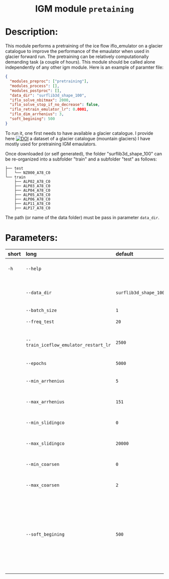 
### <h1 align="center" id="title">IGM module `pretaining` </h1>

# Description:

This module performs a pretraining of the ice flow iflo_emulator on a glacier catalogue to improve the performance of the emaulator when used in glacier forward run. The pretraining can be relatively computationally demanding task (a couple of hours). This module should be called alone independently of any other igm module. Here is an example of paramter file:

```json
{
  "modules_preproc": ["pretraining"],
  "modules_process": [],
  "modules_postproc": [],
  "data_dir": "surflib3d_shape_100",
  "iflo_solve_nbitmax": 2000,
  "iflo_solve_stop_if_no_decrease": false,
  "iflo_retrain_emulator_lr": 0.0001,
  "iflo_dim_arrhenius": 3,
  "soft_begining": 500
}
```

 To run it, one first needs to have available a glacier catalogue.
 I provide here [![DOI](https://zenodo.org/badge/DOI/10.5281/zenodo.8332898.svg)](https://doi.org/10.5281/zenodo.8332898) a dataset of a glacier catalogue (mountain glaciers) I have mostly used for pretraining IGM emaulators.

Once downloaded (or self generated), the folder 
"surflib3d_shape_100" can be re-organized into a subfolder "train" and a subfolder "test"  as follows:

```
├── test
│   └── NZ000_A78_C0
└── train
    ├── ALP02_A78_C0
    ├── ALP03_A78_C0
    ├── ALP04_A78_C0
    ├── ALP05_A78_C0
    ├── ALP06_A78_C0
    ├── ALP11_A78_C0
    ├── ALP17_A78_C0
```

The path (or name of the data folder) must be pass in parameter `data_dir`.
 
# Parameters: 


|short|long|default|help|
| :--- | :--- | :--- | :--- |
|`-h`|`--help`||show this help message and exit|
||`--data_dir`|`surflib3d_shape_100`|Directory of the data of the glacier catalogu|
||`--batch_size`|`1`|Batch size|
||`--freq_test`|`20`|Frequence of the test|
||`--train_iceflow_emulator_restart_lr`|`2500`|Restart frequency for the learning rate|
||`--epochs`|`5000`|Number of epochs|
||`--min_arrhenius`|`5`|Minium Arrhenius factor|
||`--max_arrhenius`|`151`|Maximum Arrhenius factor|
||`--min_slidingco`|`0`|Minimum sliding coefficient|
||`--max_slidingco`|`20000`|Maximum sliding coefficient|
||`--min_coarsen`|`0`|Minimum coarsening factor|
||`--max_coarsen`|`2`|Maximum coarsening factor|
||`--soft_begining`|`500`|soft_begining, if 0 explore all parameters btwe min and max, otherwise,               only explore from this iteration while keeping mid-value fir the first it.|
